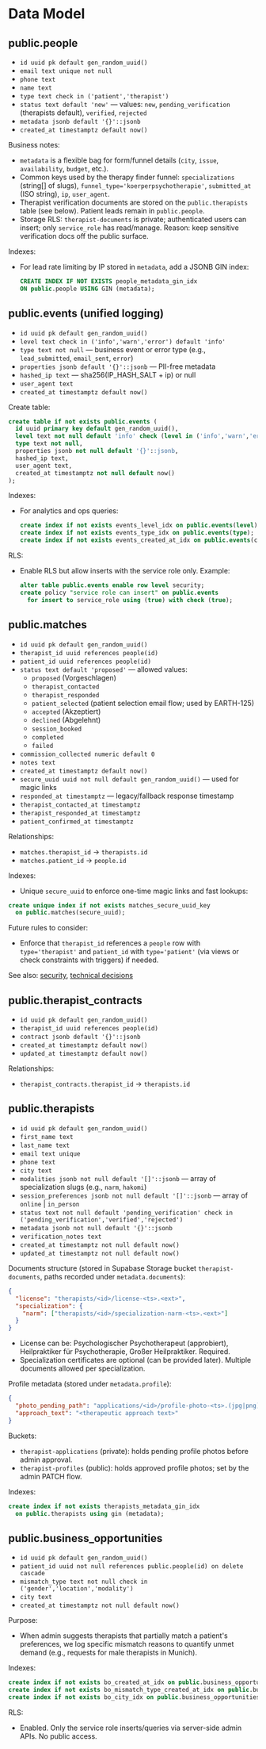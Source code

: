 # Data Model

## public.people
- `id uuid pk default gen_random_uuid()`
- `email text unique not null`
- `phone text`
- `name text`
- `type text check in ('patient','therapist')`
- `status text default 'new'` — values: `new`, `pending_verification` (therapists default), `verified`, `rejected`
- `metadata jsonb default '{}'::jsonb`
- `created_at timestamptz default now()`

Business notes:
- `metadata` is a flexible bag for form/funnel details (`city`, `issue`, `availability`, `budget`, etc.).
- Common keys used by the therapy finder funnel: `specializations` (string[] of slugs), `funnel_type='koerperpsychotherapie'`, `submitted_at` (ISO string), `ip`, `user_agent`.
- Therapist verification documents are stored on the `public.therapists` table (see below). Patient leads remain in `public.people`.
- Storage RLS: `therapist-documents` is private; authenticated users can insert; only `service_role` has read/manage. Reason: keep sensitive verification docs off the public surface.

Indexes:
- For lead rate limiting by IP stored in `metadata`, add a JSONB GIN index:
  ```sql
  CREATE INDEX IF NOT EXISTS people_metadata_gin_idx
  ON public.people USING GIN (metadata);
  ```

## public.events (unified logging)
- `id uuid pk default gen_random_uuid()`
- `level text check in ('info','warn','error') default 'info'` 
- `type text not null` — business event or error type (e.g., `lead_submitted`, `email_sent`, `error`)
- `properties jsonb default '{}'::jsonb` — PII-free metadata
- `hashed_ip text` — sha256(IP_HASH_SALT + ip) or null
- `user_agent text`
- `created_at timestamptz default now()`

Create table:
```sql
create table if not exists public.events (
  id uuid primary key default gen_random_uuid(),
  level text not null default 'info' check (level in ('info','warn','error')),
  type text not null,
  properties jsonb not null default '{}'::jsonb,
  hashed_ip text,
  user_agent text,
  created_at timestamptz not null default now()
);
```

Indexes:
- For analytics and ops queries:
  ```sql
  create index if not exists events_level_idx on public.events(level);
  create index if not exists events_type_idx on public.events(type);
  create index if not exists events_created_at_idx on public.events(created_at desc);
  ```

RLS:
- Enable RLS but allow inserts with the service role only. Example:
  ```sql
  alter table public.events enable row level security;
  create policy "service role can insert" on public.events
    for insert to service_role using (true) with check (true);
  ```

## public.matches
- `id uuid pk default gen_random_uuid()`
- `therapist_id uuid references people(id)`
- `patient_id uuid references people(id)`
- `status text default 'proposed'` — allowed values:
  - `proposed` (Vorgeschlagen)
  - `therapist_contacted`
  - `therapist_responded`
  - `patient_selected` (patient selection email flow; used by EARTH-125)
  - `accepted` (Akzeptiert)
  - `declined` (Abgelehnt)
  - `session_booked`
  - `completed`
  - `failed`
- `commission_collected numeric default 0`
- `notes text`
- `created_at timestamptz default now()`
- `secure_uuid uuid not null default gen_random_uuid()` — used for magic links
- `responded_at timestamptz` — legacy/fallback response timestamp
- `therapist_contacted_at timestamptz`
- `therapist_responded_at timestamptz`
- `patient_confirmed_at timestamptz`

Relationships:
- `matches.therapist_id` → `therapists.id`
- `matches.patient_id` → `people.id`

Indexes:
- Unique `secure_uuid` to enforce one-time magic links and fast lookups:
```sql
create unique index if not exists matches_secure_uuid_key
  on public.matches(secure_uuid);
```

Future rules to consider:
- Enforce that `therapist_id` references a `people` row with `type='therapist'` and `patient_id` with `type='patient'` (via views or check constraints with triggers) if needed.

See also: [security](./security.md), [technical decisions](./technical-decisions.md)

## public.therapist_contracts
- `id uuid pk default gen_random_uuid()`
- `therapist_id uuid references people(id)`
- `contract jsonb default '{}'::jsonb`
- `created_at timestamptz default now()`
- `updated_at timestamptz default now()`

Relationships:
- `therapist_contracts.therapist_id` → `therapists.id`

## public.therapists

- `id uuid pk default gen_random_uuid()`
- `first_name text`
- `last_name text`
- `email text unique`
- `phone text`
- `city text`
- `modalities jsonb not null default '[]'::jsonb` — array of specialization slugs (e.g., `narm`, `hakomi`)
- `session_preferences jsonb not null default '[]'::jsonb` — array of `online` | `in_person`
- `status text not null default 'pending_verification' check in ('pending_verification','verified','rejected')`
- `metadata jsonb not null default '{}'::jsonb`
- `verification_notes text`
- `created_at timestamptz not null default now()`
- `updated_at timestamptz not null default now()`

Documents structure (stored in Supabase Storage bucket `therapist-documents`, paths recorded under `metadata.documents`):

```json
{
  "license": "therapists/<id>/license-<ts>.<ext>",
  "specialization": {
    "narm": ["therapists/<id>/specialization-narm-<ts>.<ext>"]
  }
}
```

- License can be: Psychologischer Psychotherapeut (approbiert), Heilpraktiker für Psychotherapie, Großer Heilpraktiker. Required.
- Specialization certificates are optional (can be provided later). Multiple documents allowed per specialization.

Profile metadata (stored under `metadata.profile`):

```json
{
  "photo_pending_path": "applications/<id>/profile-photo-<ts>.(jpg|png)",
  "approach_text": "<therapeutic approach text>"
}
```

Buckets:
- `therapist-applications` (private): holds pending profile photos before admin approval.
- `therapist-profiles` (public): holds approved profile photos; set by the admin PATCH flow.

Indexes:

```sql
create index if not exists therapists_metadata_gin_idx
  on public.therapists using gin (metadata);
```

## public.business_opportunities

- `id uuid pk default gen_random_uuid()`
- `patient_id uuid not null references public.people(id) on delete cascade`
- `mismatch_type text not null check in ('gender','location','modality')`
- `city text`
- `created_at timestamptz not null default now()`

Purpose:
- When admin suggests therapists that partially match a patient's preferences, we log specific mismatch reasons to quantify unmet demand (e.g., requests for male therapists in Munich).

Indexes:
```sql
create index if not exists bo_created_at_idx on public.business_opportunities(created_at);
create index if not exists bo_mismatch_type_created_at_idx on public.business_opportunities(mismatch_type, created_at);
create index if not exists bo_city_idx on public.business_opportunities(city);
```

RLS:
- Enabled. Only the service role inserts/queries via server-side admin APIs. No public access.
